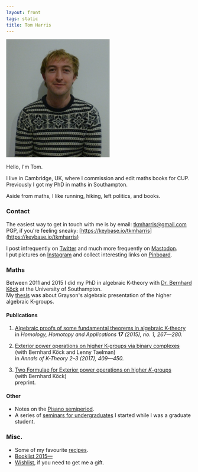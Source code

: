 ```yaml
---
layout: front
tags: static
title: Tom Harris
---
```


<div class="c1">
  <img border="0" height="320" src="/assets/images/tomharris.png">
</div>

Hello, I'm Tom.

I live in Cambridge, UK, where I commission and edit maths books for CUP. Previously I got my PhD in maths in Southampton.

Aside from maths, I like running, hiking, left politics, and books.

### Contact
The easiest way to get in touch with me is by email:
[&#116;&#107;&#109;&#104;&#97;&#114;&#114;&#105;&#115;&#64;&#103;&#109;&#97;&#105;&#108;&#46;&#99;&#111;&#109;](mailto:&#116;&#107;&#109;&#104;&#97;&#114;&#114;&#105;&#115;&#64;&#103;&#109;&#97;&#105;&#108;&#46;&#99;&#111;&#109;)  
PGP, if you're feeling sneaky: [https://keybase.io/tkmharris](https://keybase.io/tkmharris)

I post infrequently on [Twitter](https://twitter.com/Eschatom) and much more frequently on <a rel="me" href="https://mastodon.social/@tomharris">Mastodon</a>.  
I put pictures on [Instagram](https://www.instagram.com/tkmharris/) and collect interesting links on [Pinboard](https://pinboard.in/u:tkmharris).


### Maths
Between 2011 and 2015 I did my PhD in algebraic K-theory with [Dr. Bernhard K&ouml;ck](http://www.southampton.ac.uk/maths/about/staff/bk2.page) at the University of Southampton.  
My [thesis](/assets/files/thesis.pdf) was about Grayson's algebraic presentation of the higher algebraic K-groups.


#### Publications
1. [Algebraic proofs of some fundamental theorems in algebraic K-theory](/assets/files/FundamentalTheoremsAlgebraicKtheory.pdf)  
in *Homology, Homotopy and Applications **17** (2015), no. 1, 267&mdash;280.*

2. [Exterior power operations on higher K-groups via binary complexes](/assets/files/ExteriorPowersBinaryComplexes.pdf)  
(with Bernhard K&ouml;ck and Lenny Taelman)  
in *Annals of K-Theory 2&ndash;3 (2017), 409&mdash;450.*

3. [Two Formulae for Exterior power operations on higher *K*-groups](https://arxiv.org/abs/1901.04254)  
(with Bernhard K&ouml;ck)  
preprint.

#### Other
* Notes on the [Pisano semiperiod](/assets/files/pisano_semiperiod.pdf).
* A series of [seminars for undergraduates](http://ugseminars.co.nf/) I started while I was a graduate student.

<!--
### Writing
Here are some things I've written that I don't hate:
*
*
-->

### Misc.
* Some of my favourite [recipes](/recipes/).  
* [Booklist 2015&mdash;](/books/)
* [Wishlist](/wishlist/), if you need to get me a gift.

<!--
### Maths test
Here come dat math:  
$$\int_{-\infty}^{\infty} e^{-x^2} = \sqrt{\pi}$$  
oh shit waddup!

Currently broken :'(
-->
